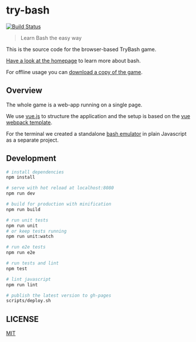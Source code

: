 # try-bash

[![Build Status](https://travis-ci.org/trybash/game.svg?branch=master)](https://travis-ci.org/trybash/game)


> Learn Bash the easy way

This is the source code for the browser-based TryBash game.

[Have a look at the homepage](https://trybash.github.io/) to learn more about bash.

For offline usage you can [download a copy of the game](https://github.com/trybash/game/archive/gh-pages.zip).


## Overview

The whole game is a web-app running on a single page.

We use [vue.js](http://vuejs.org/) to structure the application and the setup is based on the [vue webpack template](https://vuejs-templates.github.io/webpack/).

For the terminal we created a standalone [bash emulator](https://trybash.github.io/bash-emulator/) in plain Javascript as a separate project.


## Development

``` bash
# install dependencies
npm install

# serve with hot reload at localhost:8080
npm run dev

# build for production with minification
npm run build

# run unit tests
npm run unit
# or keep tests running
npm run unit:watch

# run e2e tests
npm run e2e

# run tests and lint
npm test

# lint javascript
npm run lint

# publish the latest version to gh-pages
scripts/deploy.sh
```


## LICENSE

[MIT](/LICENSE)

